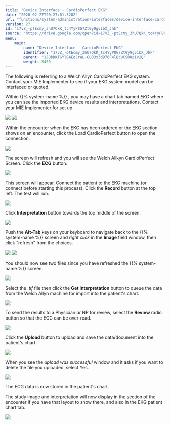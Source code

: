 ```yaml
---
title: "Device Interface - CardioPerfect EKG"
date: "2020-02-27T20:27:01.320Z"
url: "functions/system-administration/interfaces/device-interface-cardioperfect-ekg.html"
version: 27
id: "17vZ_-ptEcmy_3hU7QkK_tc4YyP8G7Zt0y9gvibX_Jhk"
source: "https://drive.google.com/open?id=17vZ_-ptEcmy_3hU7QkK_tc4YyP8G7Zt0y9gvibX_Jhk"
menu:
    main:
        name: "Device Interface - CardioPerfect EKG"
        identifier: "17vZ_-ptEcmy_3hU7QkK_tc4YyP8G7Zt0y9gvibX_Jhk"
        parent: "1J0bDKTGYlGAEqJraL-CUB3x3d976F4lBdUCSRKpIv2Q"
        weight: 5450
---
```

The following is referring to a Welch Allyn CardioPerfect EKG system. Contact your MIE Implementer to see if your EKG system model can be interfaced or quoted.

Within {{% system-name %}} , you may have a chart tab named *EKG* where you can see the imported EKG device results and interpretations. Contact your MIE Implementer for set up.

![](device-interface-cardioperfect-ekg.images/image1.png) ![](device-interface-cardioperfect-ekg.images/image3.png)

Within the encounter when the EKG has been ordered or the EKG section shows on an encounter, click the Load CardioPerfect button to open the connection.

![](device-interface-cardioperfect-ekg.images/image2.png)

The screen will refresh and you will see the Welch Allkyn CardioPerfect Screen. Click the **ECG** button.

![](device-interface-cardioperfect-ekg.images/image5.png)

This screen will appear. Connect the patient to the EKG machine (or connect before starting this process). Click the **Record** button at the top left. The test will run.

![](device-interface-cardioperfect-ekg.images/image4.png)

Click **Interpretation** button towards the top middle of the screen.

![](device-interface-cardioperfect-ekg.images/image7.png)

Push the **Alt-Tab** keys on your keyboard to navigate back to the {{% system-name %}} screen and *right click* in the **Image** field window, then click "refresh" from the choices.

![](device-interface-cardioperfect-ekg.images/image6.png) ![](device-interface-cardioperfect-ekg.images/image9.png)

You should now see two files since you have refreshed the {{% system-name %}} screen.

![](device-interface-cardioperfect-ekg.images/image8.png)

Select the *.tif* file then click the **Get Interpretation** button to queue the data from the Welch Allyn machine for import into the patient's chart.

![](device-interface-cardioperfect-ekg.images/image12.png)

To send the results to a Physician or NP for review, select the **Review** radio button so that the ECG can be over-read.

![](device-interface-cardioperfect-ekg.images/image10.png)

Click the **Upload** button to upload and save the data/document into the patient's chart.

![](device-interface-cardioperfect-ekg.images/image11.png)

When you see the *upload was successful* window and it asks if you want to delete the file you uploaded, select Yes.

![](device-interface-cardioperfect-ekg.images/image13.png)

The ECG data is now stored in the patient's chart.

The study image and interpretation will now display in the section of the encounter if you have that layout to show there, and also in the EKG patient chart tab.

![](device-interface-cardioperfect-ekg.images/image14.png)

